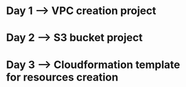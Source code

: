 # Day 1 --> VPC creation project

# Day 2 --> S3 bucket project

# Day 3 --> Cloudformation template for resources creation
